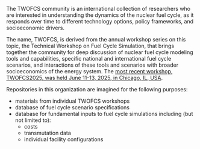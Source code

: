 The TWOFCS community is an international collection of researchers who are 
interested in understanding the dynamics of the nuclear fuel cycle, as it 
responds over time to different technology options, policy frameworks, and 
socioeconomic drivers.

The name, TWOFCS, is derived from the annual workshop series on this topic,
the Technical Workshop on Fuel Cycle Simulation, that brings together the
community for deep discussion of nuclear fuel cycle modeling tools and 
capabilities, specific national and international fuel cycle scenarios, and 
interactions of these tools and scenarios with broader socioeconomics of 
the energy system.  The [most recent workshop, TWOFCS2025, was held June 11-13, 2025, 
in Chicago, IL, USA](https://github.com/TWOFCS/TWOFCS-2025).

Repositories in this organization are imagined for the following purposes:
* materials from individual TWOFCS workshops
* database of fuel cycle scenario specifications
* database for fundamental inputs to fuel cycle simulations including
  (but not limited to):
    * costs
    * transmutation data
    * individual facility configurations


